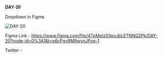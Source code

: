 𝐃𝐀𝐘-𝟐𝟎

Dropdown in Figma

![DAY-20](https://user-images.githubusercontent.com/85480387/208171246-fe71d2e3-e9e8-451d-a006-9d041dc65ee0.jpg)

Figma Link - https://www.figma.com/file/4TpMeIz03eoJbLETNNQ2Pk/DAY-20?node-id=0%3A1&t=p6cPgyRM9wyoJPoe-1

Twitter -
